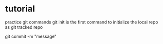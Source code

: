 # tutorial
practice git commands
git init is the first command to initialize the local repo as git tracked repo

git commit -m "message"